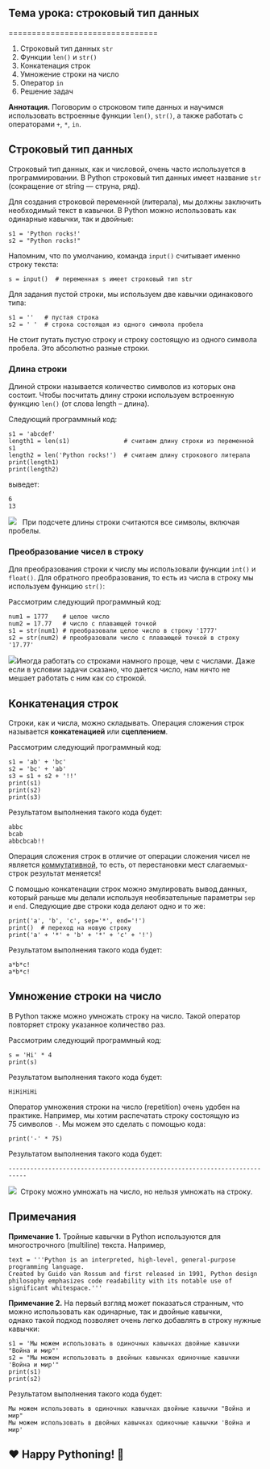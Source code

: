 ## Тема урока: строковый тип данных
================================

1.  Строковый тип данных `str`
2.  Функции `len()` и `str()`
3.  Конкатенация строк
4.  Умножение строки на число
5.  Оператор `in`
6.  Решение задач

**Аннотация.** Поговорим о строковом типе данных и научимся использовать встроенные функции `len()`, `str()`, а также работать с операторами `+`, `*`, `in`.

Строковый тип данных
--------------------

Строковый тип данных, как и числовой, очень часто используется в программировании. В Python строковый тип данных имеет название `str` (сокращение от string — струна, ряд). 

Для создания строковой переменной (литерала), мы должны заключить необходимый текст в кавычки. В Python можно использовать как одинарные кавычки, так и двойные:

    s1 = 'Python rocks!'
    s2 = "Python rocks!"

Напомним, что по умолчанию, команда `input()` считывает именно строку текста:

    s = input()  # переменная s имеет строковый тип str

Для задания пустой строки, мы используем две кавычки одинакового типа:

    s1 = ''   # пустая строка
    s2 = ' '  # строка состоящая из одного символа пробела

Не стоит путать пустую строку и строку состоящую из одного символа пробела. Это абсолютно разные строки.

### Длина строки

Длиной строки называется количество символов из которых она состоит. Чтобы посчитать длину строки используем встроенную функцию `len()` (от слова length – длина).

Следующий программный код:

    s1 = 'abcdef'
    length1 = len(s1)               # считаем длину строки из переменной s1
    length2 = len('Python rocks!')  # считаем длину строкового литерала
    print(length1)
    print(length2)

выведет:

    6
    13

![](https://ucarecdn.com/b6c3cff3-47c0-4d58-b498-277be7619f75/)   При подсчете длины строки считаются все символы, включая пробелы.

### Преобразование чисел в строку

Для преобразования строки к числу мы использовали функции `int()` и `float()`. Для обратного преобразования, то есть из числа в строку мы используем функцию `str()`:

Рассмотрим следующий программный код:

    num1 = 1777    # целое число
    num2 = 17.77   # число с плавающей точкой
    s1 = str(num1) # преобразовали целое число в строку '1777'
    s2 = str(num2) # преобразовали число с плавающей точкой в строку '17.77'

![](https://ucarecdn.com/b6c3cff3-47c0-4d58-b498-277be7619f75/)Иногда работать со строками намного проще, чем с числами. Даже если в условии задачи сказано, что дается число, нам ничто не мешает работать с ним как со строкой.

Конкатенация строк
------------------

Строки, как и числа, можно складывать. Операция сложения строк называется **конкатенацией** или **сцеплением**.

Рассмотрим следующий программный код:

    s1 = 'ab' + 'bc'
    s2 = 'bc' + 'ab'
    s3 = s1 + s2 + '!!'
    print(s1)
    print(s2)
    print(s3)

Результатом выполнения такого кода будет:

    abbc
    bcab
    abbcbcab!!

Операция сложения строк в отличие от операции сложения чисел не является [коммутативной](https://ru.wikipedia.org/wiki/%D0%9A%D0%BE%D0%BC%D0%BC%D1%83%D1%82%D0%B0%D1%82%D0%B8%D0%B2%D0%BD%D0%B0%D1%8F_%D0%BE%D0%BF%D0%B5%D1%80%D0%B0%D1%86%D0%B8%D1%8F), то есть, от перестановки мест слагаемых-строк результат меняется!

С помощью конкатенации строк можно эмулировать вывод данных, который раньше мы делали используя необязательные параметры `sep` и `end`. Следующие две строки кода делают одно и то же:

    print('a', 'b', 'c', sep='*', end='!')
    print()  # переход на новую строку
    print('a' + '*' + 'b' + '*' + 'c' + '!')

Результатом выполнения такого кода будет:

    a*b*c!
    a*b*c!

Умножение строки на число
-------------------------

В Python также можно умножать строку на число. Такой оператор повторяет строку указанное количество раз.

Рассмотрим следующий программный код:

    s = 'Hi' * 4
    print(s)

Результатом выполнения такого кода будет:

    HiHiHiHi

Оператор умножения строки на число (repetition) очень удобен на практике. Например, мы хотим распечатать строку состоящую из 75 символов `-`. Мы можем это сделать с помощью кода:

    print('-' * 75)

Результатом выполнения такого кода будет:

    ---------------------------------------------------------------------------

![](https://ucarecdn.com/a7deea69-8a80-4a7e-a289-f4acea24d383/)  Строку можно умножать на число, но нельзя умножать на строку.

**Примечания**
--------------

**Примечание 1.** Тройные кавычки в Python используются для многострочного (multiline) текста. Например,

    text = '''Python is an interpreted, high-level, general-purpose programming language.
    Created by Guido van Rossum and first released in 1991, Python design 
    philosophy emphasizes code readability with its notable use of significant whitespace.'''

**Примечание 2.** На первый взгляд может показаться странным, что можно использовать как одинарные, так и двойные кавычки, однако такой подход позволяет очень легко добавлять в строку нужные кавычки:

    s1 = 'Мы можем использовать в одиночных кавычках двойные кавычки "Война и мир"'
    s2 = "Мы можем использовать в двойных кавычках одиночные кавычки 'Война и мир'"
    print(s1)
    print(s2)

Результатом выполнения такого кода будет:

    Мы можем использовать в одиночных кавычках двойные кавычки "Война и мир"
    Мы можем использовать в двойных кавычках одиночные кавычки 'Война и мир'

❤️ Happy Pythoning! 🐍
----------------------
